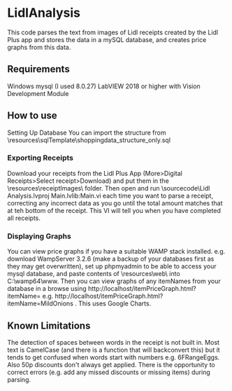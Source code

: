 # LidlAnalysis

This code parses the text from images of Lidl receipts created by the Lidl Plus app and stores the data in a mySQL database, and creates price graphs from this data.

## Requirements
Windows
mysql (I used 8.0.27)
LabVIEW 2018 or higher with Vision Development Module

## How to use
Setting Up Database
You can import the structure from \resources\sqlTemplate\shoppingdata_structure_only.sql

### Exporting Receipts
Download your receipts from the Lidl Plus App (More>Digital Receipts>Select receipt>Download) and put them in the \resources\receiptImages\ folder. Then open and run \sourcecode\Lidl Analysis.lvproj Main.lvlib:Main.vi each time you want to parse a receipt, correcting any incorrect data as you go until the total amount matches that at teh bottom of the receipt. This VI will tell you when you have completed all receipts.

### Displaying Graphs
You can view price graphs if you have a suitable WAMP stack installed.
e.g. download WampServer 3.2.6 (make a backup of your databases first as they may get overwritten), set up phpmyadmin to be able to access your mysql database, and paste contents of \resources\web\ into C:\wamp64\www. Then you can view graphs of any itemNames from your database in a browse using http://localhost/itemPriceGraph.html?itemName=<ItemName> e.g.   http://localhost/itemPriceGraph.html?itemName=MildOnions . This uses Google Charts.

## Known Limitations
The detection of spaces between words in the receipt is not built in. Most text is CamelCase (and there is a function that will backconvert this) but it tends to get confused when words start with numbers e.g. 6FRangeEggs. Also 50p discounts don't always get applied. There is the opportunity to correct errors (e.g. add any missed discounts or missing items) during parsing.